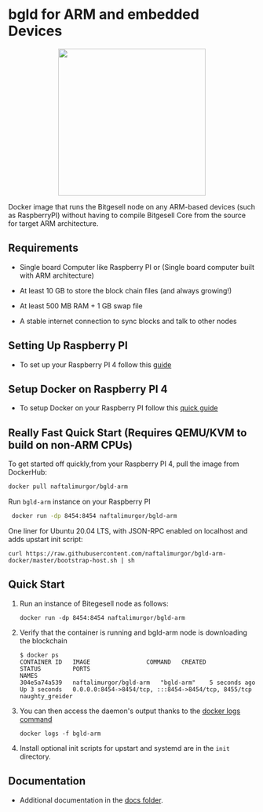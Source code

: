# bgld for ARM and embedded Devices

<p align="center">
  <img width="300" height="300" src="https://github.com/naftalimurgor/bitgesell-arm/blob/main/bgl-arm.png">
</p>

Docker image that runs the Bitgesell node on any ARM-based devices (such as RaspberryPI) without having to compile Bitgesell Core from the source for target ARM architecture.

## Requirements

- Single board Computer like Raspberry PI or (Single board computer built with ARM architecture)

- At least 10 GB to store the block chain files (and always growing!)
- At least 500 MB RAM + 1 GB swap file
- A stable internet connection to sync blocks and talk to other nodes
## Setting Up Raspberry PI

- To set up your Raspberry PI 4 follow this [guide](https://www.tomshardware.com/how-to/set-up-raspberry-pi)

## Setup Docker on Raspberry PI 4

- To setup Docker on your Raspberry PI follow this [quick guide](https://www.simplilearn.com/tutorials/docker-tutorial/raspberry-pi-docker)

## Really Fast Quick Start (Requires QEMU/KVM to build on non-ARM CPUs)

To get started off quickly,from your Raspberry PI 4, pull the image from DockerHub:

```sh
docker pull naftalimurgor/bgld-arm
```
Run `bgld-arm` instance on your Raspberry PI

```sh
 docker run -dp 8454:8454 naftalimurgor/bgld-arm
```
One liner for Ubuntu 20.04 LTS, with JSON-RPC enabled on localhost and adds upstart init script:

    curl https://raw.githubusercontent.com/naftalimurgor/bgld-arm-docker/master/bootstrap-host.sh | sh

## Quick Start

1.  Run an instance of Bitegesell node as follows:

        docker run -dp 8454:8454 naftalimurgor/bgld-arm

2.  Verify that the container is running and bgld-arm node is downloading the blockchain

        $ docker ps
        CONTAINER ID   IMAGE                COMMAND   CREATED         STATUS         PORTS                                                 NAMES
        304e5a74a539   naftalimurgor/bgld-arm   "bgld-arm"    5 seconds ago   Up 3 seconds   0.0.0.0:8454->8454/tcp, :::8454->8454/tcp, 8455/tcp   naughty_greider

3.  You can then access the daemon's output thanks to the [docker logs command](https://docs.docker.com/reference/commandline/cli/#logs)

        docker logs -f bgld-arm

4.  Install optional init scripts for upstart and systemd are in the `init` directory.

## Documentation

- Additional documentation in the [docs folder](https://github.com/naftalimurgor/bgld-arm/tree/main/docs).
